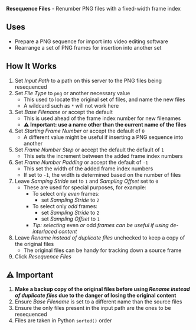 **Resequence Files** - Renumber PNG files with a fixed-width frame index

## Uses
- Prepare a PNG sequence for import into video editing software
- Rearrange a set of PNG frames for insertion into another set

## How It Works
1. Set _Input Path_ to a path on this server to the PNG files being resequenced
1. Set _File Type_ to `png` or another necessary value
    - This used to locate the original set of files, and name the new files
    - A wildcard such as `*` will not work here
1. Set _Base Filename_ or accept the default
    - This is used ahead of the frame index number for new filenames
    - **⚠️ Important: use a name other than the current name of the files**
1. Set _Starting Frame Number_ or accept the default of `0`
    - A different value might be useful if inserting a PNG sequence into another
1. Set _Frame Number Step_ or accept the default the default of `1`
    - This sets the increment between the added frame index numbers
1. Set _Frame Number Padding_ or accept the default of `-1`
    - This set the width of the added frame index numbers
    - If set to `-1`, the width is determined based on the number of files
1. Leave _Samping Stride_ set to `1` and _Sampling Offset_ set to `0`
    - These are used for special purposes, for example:
        - To select only _even_ frames:
            - set _Sampling Stride_ to `2`
        - To select only _odd_ frames:
            - set _Sampling Stride_ to `2`
            - set _Sampling Offset_ to `1`
        - _Tip: selecting_ even _or_ odd _frames can be useful if using de-interlaced content_
1. Leave _Rename instead of duplicate files_ unchecked to keep a copy of the original files
    - The original files can be handy for tracking down a source frame
1. Click _Resequence Files_

## ⚠️ Important
1.  **Make a backup copy of the original files before using _Rename instead of duplicate files_ due to the danger of losing the original content**
1. Ensure _Base Filename_ is set to a different name than the source files
1. Ensure the only files present in the input path are the ones to be resequenced
1. Files are taken in  Python `sorted()` order

